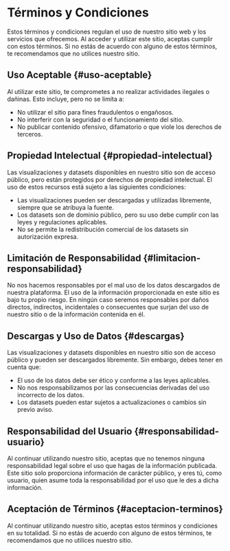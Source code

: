# Términos y Condiciones

Estos términos y condiciones regulan el uso de nuestro sitio web y los servicios que
ofrecemos. Al acceder y utilizar este sitio, aceptas cumplir con estos términos. Si no
estás de acuerdo con alguno de estos términos, te recomendamos que no utilices nuestro
sitio.

## Uso Aceptable {#uso-aceptable}

Al utilizar este sitio, te comprometes a no realizar actividades ilegales o dañinas. Esto
incluye, pero no se limita a:

- No utilizar el sitio para fines fraudulentos o engañosos.
- No interferir con la seguridad o el funcionamiento del sitio.
- No publicar contenido ofensivo, difamatorio o que viole los derechos de terceros.

## Propiedad Intelectual {#propiedad-intelectual}

Las visualizaciones y datasets disponibles en nuestro sitio son de acceso público, pero
están protegidos por derechos de propiedad intelectual. El uso de estos recursos está
sujeto a las siguientes condiciones:

- Las visualizaciones pueden ser descargadas y utilizadas libremente, siempre que se
  atribuya la fuente.
- Los datasets son de dominio público, pero su uso debe cumplir con las leyes y
  regulaciones aplicables.
- No se permite la redistribución comercial de los datasets sin autorización expresa.

## Limitación de Responsabilidad {#limitacion-responsabilidad}

No nos hacemos responsables por el mal uso de los datos descargados de nuestra plataforma.
El uso de la información proporcionada en este sitio es bajo tu propio riesgo. En ningún
caso seremos responsables por daños directos, indirectos, incidentales o consecuentes que
surjan del uso de nuestro sitio o de la información contenida en él.

## Descargas y Uso de Datos {#descargas}

Las visualizaciones y datasets disponibles en nuestro sitio son de acceso público y pueden
ser descargados libremente. Sin embargo, debes tener en cuenta que:

- El uso de los datos debe ser ético y conforme a las leyes aplicables.
- No nos responsabilizamos por las consecuencias derivadas del uso incorrecto de los
  datos.
- Los datasets pueden estar sujetos a actualizaciones o cambios sin previo aviso.

## Responsabilidad del Usuario {#responsabilidad-usuario}

Al continuar utilizando nuestro sitio, aceptas que no tenemos ninguna responsabilidad
legal sobre el uso que hagas de la información publicada. Este sitio solo proporciona
información de carácter público, y eres tú, como usuario, quien asume toda la
responsabilidad por el uso que le des a dicha información.

## Aceptación de Términos {#aceptacion-terminos}

Al continuar utilizando nuestro sitio, aceptas estos términos y condiciones en su
totalidad. Si no estás de acuerdo con alguno de estos términos, te recomendamos que no
utilices nuestro sitio.
